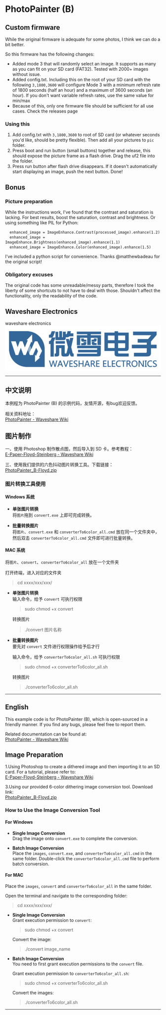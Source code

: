 # PhotoPainter (B)

## Custom firmware

While the original firmware is adequate for some photos, I think we can do a bit better.

So this firmware has the following changes:
- Added mode 3 that will randomly select an image. It supports as many as you can fit on your SD card (FAT32). Tested with 2000+ images without issue.
- Added config.txt. Including this on the root of your SD card with the following `3,1800,3600` will configure Mode 3 with a minimum refresh rate of 1800 seconds (half an hour) and a maximum of 3600 seconds (an hour). If you don't want variable refresh rates, use the same value for min/max
- Because of this, only one firmware file should be sufficient for all use cases. Check the releases page

### Using this
1. Add config.txt with `3,1800,3600` to root of SD card (or whatever seconds you'd like, should be pretty flexible). Then add all your pictures to `pic` folder. 
2. Press boot and run button (small buttons) together and release, this should expose the picture frame as a flash drive. Drag the uf2 file into the folder.
3. Press run button after flash drive disappears. If it doesn't automatically start displaying an image, push the next button. Done!

## Bonus
### Picture preparation

While the instructions work, I've found that the contrast and saturation is lacking. For best results, boost the saturation, contrast and brightness. Or using something like PIL for Python: 

```
  enhanced_image = ImageEnhance.Contrast(processed_image).enhance(1.2)
  enhanced_image = ImageEnhance.Brightness(enhanced_image).enhance(1.1)
  enhanced_image = ImageEnhance.Color(enhanced_image).enhance(1.5)
```

I've included a python script for convenience. Thanks @matthewbadeau for the original script!

### Obligatory excuses

The original code has some unreadable/messy parts, therefore I took the liberty of some shortcuts to not have to deal with those. Shouldn't affect the functionality, only the readability of the code.

## Waveshare Electronics
waveshare electronics</br>
![waveshare_logo.png](waveshare_logo.png)

---

## 中文说明

本例程为 PhotoPainter (B) 的示例代码，友情开源，有bug欢迎反馈。

相关资料地址：  
[PhotoPainter - Waveshare Wiki](https://www.waveshare.net/wiki/PhotoPainter)  

## 图片制作

一、使用 Photoshop 制作散点图，然后导入到 SD 卡。参考教程：  
[E-Paper-Floyd-Steinberg - Waveshare Wiki](https://www.waveshare.net/wiki/E-Paper-Floyd-Steinberg)  

三、使用我们提供的六色抖动图片转换工具。下载链接：  
[PhotoPainter_B-Floyd.zip](https://www.waveshare.net/w/upload/5/5b/ConverTo6c_bmp-7.3.zip)  

### 图片转换工具使用

#### Windows 系统

- **单张图片转换**  
  将`图片`拖到 `convert.exe` 上即可完成转换。

- **批量转换图片**  
  将`图片`、`convert.exe` 和 `converterTo6color_all.cmd` 放在同一个文件夹中，然后双击 `converterTo6color_all.cmd` 文件即可进行批量转换。

#### MAC 系统

将`图片`、`convert`、`converterTo6color_all` 放在一个文件夹

打开终端，进入对应的文件夹
> cd xxxx/xxx/xxx/

- **单张图片转换**  
  输入命令，给予 `convert` 可执行权限
  >sudo chmod +x convert
  
  转换图片
  >./convert 图片名称

- **批量转换图片**  
  要先对 `convert` 文件进行权限操作给予后才行
  
  输入命令，给予 `converterTo6color_all.sh` 可执行权限
  >sudo chmod +x converterTo6color_all.sh

  转换图片
  >./converterTo6color_all.sh

---

## English

This example code is for PhotoPainter (B), which is open-sourced in a friendly manner. If you find any bugs, please feel free to report them.

Related documentation can be found at:  
[PhotoPainter - Waveshare Wiki](https://www.waveshare.com/wiki/PhotoPainter)  

## Image Preparation

1.Using Photoshop to create a dithered image and then importing it to an SD card. For a tutorial, please refer to:  
[E-Paper-Floyd-Steinberg - Waveshare Wiki](https://www.waveshare.com/wiki/E-Paper_Floyd-Steinberg)  

3.Using our provided 6-color dithering image conversion tool. Download link:  
[PhotoPainter_B-Floyd.zip](https://files.waveshare.com/wiki/common/ConverTo6c_bmp-7.3.zip) 

### How to Use the Image Conversion Tool

#### For Windows

- **Single Image Conversion**  
  Drag the image onto `convert.exe` to complete the conversion.

- **Batch Image Conversion**  
  Place the `images`, `convert.exe`, and `converterTo6color_all.cmd` in the same folder. Double-click the `converterTo6color_all.cmd` file to perform batch conversion.

#### For MAC

Place the `images`, `convert` and `converterTo6color_all` in the same folder.

Open the terminal and navigate to the corresponding folder:
> cd xxxx/xxx/xxx/

- **Single Image Conversion**  
  Grant execution permission to `convert`:
  >sudo chmod +x convert
  
  Convert the image:
  >./convert image_name

- **Batch Image Conversion**  
  You need to first grant execution permissions to the `convert` file.

  Grant execution permission to `converterTo6color_all.sh`:
  >sudo chmod +x converterTo6color_all.sh

  Convert the images:
  >./converterTo6color_all.sh

---
